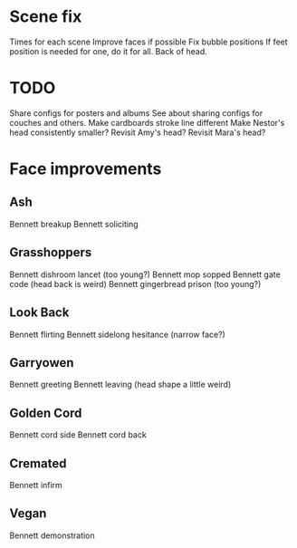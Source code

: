 # Scene fix
Times for each scene
Improve faces if possible
Fix bubble positions
If feet position is needed for one, do it for all.
Back of head.

# TODO
Share configs for posters and albums
See about sharing configs for couches and others.
Make cardboards stroke line different
Make Nestor's head consistently smaller?
Revisit Amy's head?
Revisit Mara's head?

# Face improvements

## Ash
Bennett breakup
Bennett soliciting

## Grasshoppers
Bennett dishroom lancet (too young?)
Bennett mop sopped
Bennett gate code (head back is weird)
Bennett gingerbread prison (too young?)

## Look Back
Bennett flirting
Bennett sidelong hesitance (narrow face?)

## Garryowen
Bennett greeting
Bennett leaving (head shape a little weird)

## Golden Cord
Bennett cord side
Bennett cord back

## Cremated
Bennett infirm

## Vegan
Bennett demonstration
